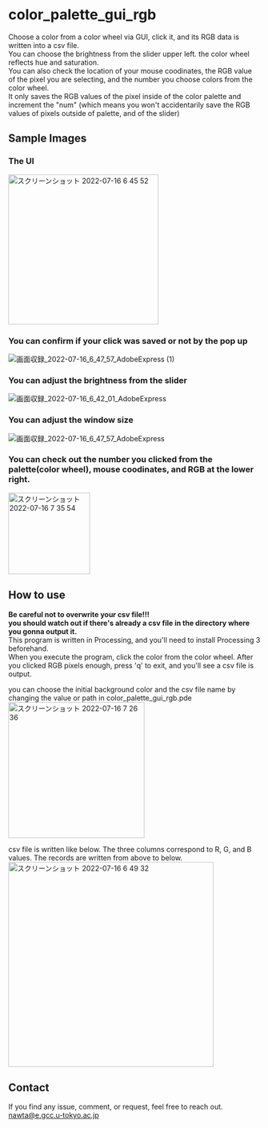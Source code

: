 # color_palette_gui_rgb
Choose a color from a color wheel via GUI, click it, and its RGB data is written into a csv file.  
You can choose the brightness from the slider upper left. the color wheel reflects hue and saturation.  
You can also check the location of your mouse coodinates, the RGB value of the pixel you are selecting, and the number you choose colors from the color wheel.  
It only saves the RGB values of the pixel inside of the color palette and increment the "num" (which means you won't accidentarily save the RGB values of pixels outside of palette, and of the slider)

## Sample Images
### The UI
<img width="300" alt="スクリーンショット 2022-07-16 6 45 52" src="https://user-images.githubusercontent.com/39507181/179316915-a6bf54de-1416-40f5-a31c-58fd6426574c.png">

### You can confirm if your click was saved or not by the pop up 
![画面収録_2022-07-16_6_47_57_AdobeExpress (1)](https://user-images.githubusercontent.com/39507181/179319503-2e5e282c-f88f-41b3-9e90-4298b6b89767.gif)


### You can adjust the brightness from the slider
![画面収録_2022-07-16_6_42_01_AdobeExpress](https://user-images.githubusercontent.com/39507181/179317971-967ab059-d0a8-4331-b991-52b614b86c6c.gif)


### You can adjust the window size
![画面収録_2022-07-16_6_47_57_AdobeExpress](https://user-images.githubusercontent.com/39507181/179318464-da0b26ab-f14a-44eb-b9b1-7da73a009cb0.gif)

### You can check out the number you clicked from the palette(color wheel), mouse coodinates, and RGB at the lower right. 
<img width="163" alt="スクリーンショット 2022-07-16 7 35 54" src="https://user-images.githubusercontent.com/39507181/179320564-7c06b375-b6aa-4c5b-9256-8c6e219cc113.png">


## How to use
**Be careful not to overwrite your csv file!!!**  
**you should watch out if there's already a csv file in the directory where you gonna output it.**  
This program is written in Processing, and you'll need to install Processing 3 beforehand.  
When you execute the program, click the color from the color wheel.
After you clicked RGB pixels enough, press 'q' to exit, and you'll see a csv file is output.  


you can choose the initial background color and the csv file name by changing the value or path in color_palette_gui_rgb.pde  
<img width="272" alt="スクリーンショット 2022-07-16 7 26 36" src="https://user-images.githubusercontent.com/39507181/179319187-d2e2ec6a-765c-4ca4-aa66-2b4cb3487bb3.png">


csv file is written like below. The three columns correspond to R, G, and B values. The records are written from above to below.    
<img width="410" alt="スクリーンショット 2022-07-16 6 49 32" src="https://user-images.githubusercontent.com/39507181/179318831-d214ad07-b132-47ef-af4e-f685dd47236e.png">


## Contact
If you find any issue, comment, or request, feel free to reach out. [nawta@e.gcc.u-tokyo.ac.jp](<mailto:nawta@e.gcc.u-tokyo.ac.jp>)


